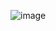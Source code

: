 ![image](https://github.com/Anas-REBAI/Editor-Compiler/assets/115545785/e716a720-f2f8-46c5-99df-d74855a0bee8)
